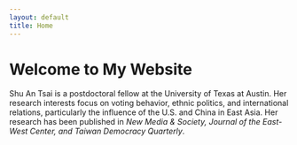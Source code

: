 ```yaml
---
layout: default
title: Home
---
```


# Welcome to My Website

Shu An Tsai is a postdoctoral fellow at the University of Texas at Austin.
Her research interests focus on voting behavior, ethnic politics, and international relations, particularly the influence of the U.S. and China in East Asia.
Her research has been published in <em>New Media & Society, Journal of the East-West Center, and Taiwan Democracy Quarterly</em>.
